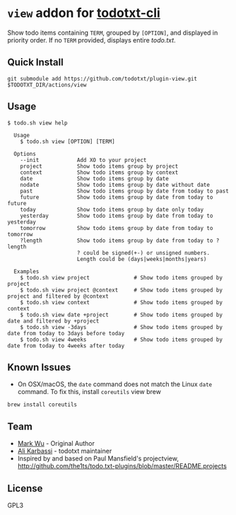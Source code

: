 # `view` addon for [todotxt-cli]

Show todo items containing `TERM`, grouped by `[OPTION]`, and displayed in priority order. If no `TERM` provided, displays entire _todo.txt_.

## Quick Install
```
git submodule add https://github.com/todotxt/plugin-view.git $TODOTXT_DIR/actions/view
```

## Usage
```
$ todo.sh view help

  Usage
    $ todo.sh view [OPTION] [TERM]

  Options
    --init            Add XO to your project
    project           Show todo items group by project
    context           Show todo items group by context
    date              Show todo items group by date
    nodate            Show todo items group by date without date
    past              Show todo items group by date from today to past
    future            Show todo items group by date from today to future
    today             Show todo items group by date only today
    yesterday         Show todo items group by date from today to yesterday
    tomorrow          Show todo items group by date from today to tomorrow
    ?length           Show todo items group by date from today to ?length
                      ? could be signed(+-) or unsigned numbers.
                      Length could be (days|weeks|months|years)

  Examples
    $ todo.sh view project              # Show todo items grouped by project
    $ todo.sh view project @context     # Show todo items grouped by project and filtered by @context
    $ todo.sh view context              # Show todo items grouped by context
    $ todo.sh view date +project        # Show todo items grouped by date and filtered by +project
    $ todo.sh view -3days               # Show todo items grouped by date from today to 3days before today
    $ todo.sh view 4weeks               # Show todo items grouped by date from today to 4weeks after today
```

## Known Issues

- On OSX/macOS, the `date` command does not match the Linux `date` command. To fix this, install `coreutils` view brew
```
brew install coreutils
```

## Team
 - [Mark Wu](http://blog.markplace.net) - Original Author
 - [Ali Karbassi](https://karbassi.com) - todotxt maintainer
 - Inspired by and based on Paul Mansfield's projectview, http://github.com/the1ts/todo.txt-plugins/blob/master/README.projects

## License
GPL3


[todotxt-cli]: https://github.com/todotxt/todotxt-cli
